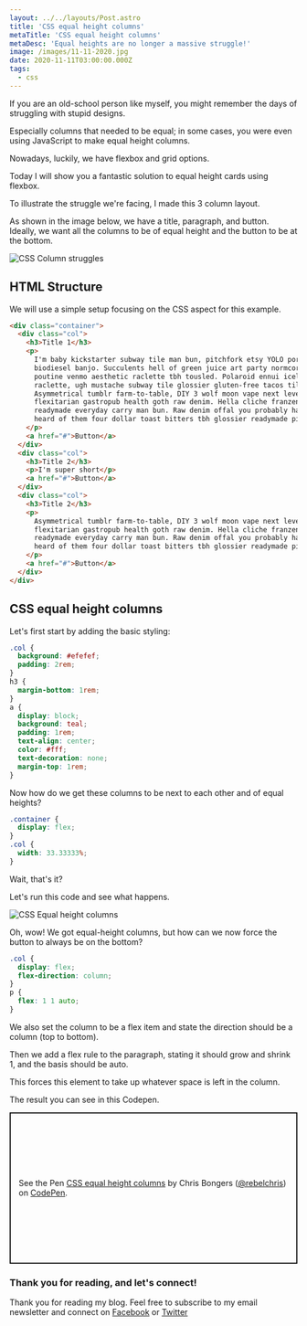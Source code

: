 ```yaml
---
layout: ../../layouts/Post.astro
title: 'CSS equal height columns'
metaTitle: 'CSS equal height columns'
metaDesc: 'Equal heights are no longer a massive struggle!'
image: /images/11-11-2020.jpg
date: 2020-11-11T03:00:00.000Z
tags:
  - css
---
```


If you are an old-school person like myself, you might remember the days of struggling with stupid designs.

Especially columns that needed to be equal; in some cases, you were even using JavaScript to make equal height columns.

Nowadays, luckily, we have flexbox and grid options.

Today I will show you a fantastic solution to equal height cards using flexbox.

To illustrate the struggle we're facing, I made this 3 column layout.

As shown in the image below, we have a title, paragraph, and button. Ideally, we want all the columns to be of equal height and the button to be at the bottom.

![CSS Column struggles](https://cdn.hashnode.com/res/hashnode/image/upload/v1604644619875/1ri5bEh50.png)

## HTML Structure

We will use a simple setup focusing on the CSS aspect for this example.

```html
<div class="container">
  <div class="col">
    <h3>Title 1</h3>
    <p>
      I'm baby kickstarter subway tile man bun, pitchfork etsy YOLO pork belly
      biodiesel banjo. Succulents hell of green juice art party normcore meh
      poutine venmo aesthetic raclette tbh tousled. Polaroid ennui iceland
      raclette, ugh mustache subway tile glossier gluten-free tacos tilde.
      Asymmetrical tumblr farm-to-table, DIY 3 wolf moon vape next level
      flexitarian gastropub health goth raw denim. Hella cliche franzen poutine
      readymade everyday carry man bun. Raw denim offal you probably haven't
      heard of them four dollar toast bitters tbh glossier readymade pitchfork.
    </p>
    <a href="#">Button</a>
  </div>
  <div class="col">
    <h3>Title 2</h3>
    <p>I'm super short</p>
    <a href="#">Button</a>
  </div>
  <div class="col">
    <h3>Title 2</h3>
    <p>
      Asymmetrical tumblr farm-to-table, DIY 3 wolf moon vape next level
      flexitarian gastropub health goth raw denim. Hella cliche franzen poutine
      readymade everyday carry man bun. Raw denim offal you probably haven't
      heard of them four dollar toast bitters tbh glossier readymade pitchfork.
    </p>
    <a href="#">Button</a>
  </div>
</div>
```

## CSS equal height columns

Let's first start by adding the basic styling:

```css
.col {
  background: #efefef;
  padding: 2rem;
}
h3 {
  margin-bottom: 1rem;
}
a {
  display: block;
  background: teal;
  padding: 1rem;
  text-align: center;
  color: #fff;
  text-decoration: none;
  margin-top: 1rem;
}
```

Now how do we get these columns to be next to each other and of equal heights?

```css
.container {
  display: flex;
}
.col {
  width: 33.33333%;
}
```

Wait, that's it?

Let's run this code and see what happens.

![CSS Equal height columns](https://cdn.hashnode.com/res/hashnode/image/upload/v1604644834945/LOMjVX9vB.png)

Oh, wow! We got equal-height columns, but how can we now force the button to always be on the bottom?

```css
.col {
  display: flex;
  flex-direction: column;
}
p {
  flex: 1 1 auto;
}
```

We also set the column to be a flex item and state the direction should be a column (top to bottom).

Then we add a flex rule to the paragraph, stating it should grow and shrink 1, and the basis should be auto.

This forces this element to take up whatever space is left in the column.

The result you can see in this Codepen.

<p class="codepen" data-height="265" data-theme-id="dark" data-default-tab="result" data-user="rebelchris" data-slug-hash="NWrLWXy" style="height: 265px; box-sizing: border-box; display: flex; align-items: center; justify-content: center; border: 2px solid; margin: 1em 0; padding: 1em;" data-pen-title="CSS equal height columns">
  <span>See the Pen <a href="https://codepen.io/rebelchris/pen/NWrLWXy">
  CSS equal height columns</a> by Chris Bongers (<a href="https://codepen.io/rebelchris">@rebelchris</a>)
  on <a href="https://codepen.io">CodePen</a>.</span>
</p>
<script async src="https://static.codepen.io/assets/embed/ei.js"></script>

### Thank you for reading, and let's connect!

Thank you for reading my blog. Feel free to subscribe to my email newsletter and connect on [Facebook](https://www.facebook.com/DailyDevTipsBlog) or [Twitter](https://twitter.com/DailyDevTips1)

